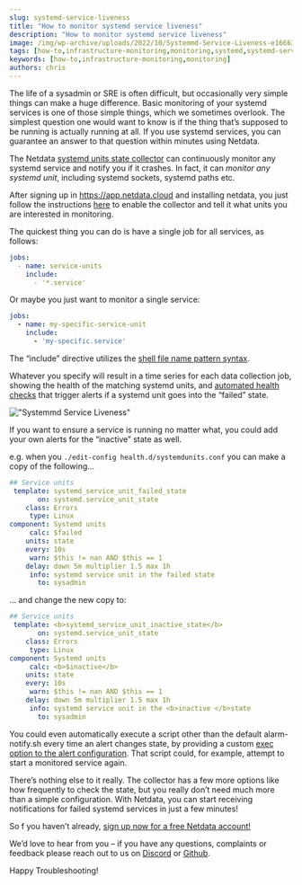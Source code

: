 ```yaml
---
slug: systemd-service-liveness
title: "How to monitor systemd service liveness"
description: "How to monitor systemd service liveness"
image: /img/wp-archive/uploads/2022/10/Systemmd-Service-Liveness-e1666366169680.png
tags: [how-to,infrastructure-monitoring,monitoring,systemd,systemd-services]
keywords: [how-to,infrastructure-monitoring,monitoring]
authors: chris
---
```


The life of a sysadmin or SRE is often difficult, but occasionally very simple things can make a huge difference. Basic monitoring of your systemd services is one of those simple things, which we sometimes overlook. The simplest question one would want to know is if the thing that’s supposed to be running is actually running at all. If you use systemd services, you can guarantee an answer to that question within minutes using Netdata. 

<!--truncate-->

The Netdata <a href="https://learn.netdata.cloud/docs/agent/collectors/go.d.plugin/modules/systemdunits">systemd units state collector</a> can continuously monitor any systemd service and notify you if it crashes. In fact, it can <em>monitor any systemd unit</em>, including systemd sockets, systemd paths etc.

After signing up in <a href="https://app.netdata.cloud">https://app.netdata.cloud</a> and installing netdata, you just follow the instructions <a href="https://learn.netdata.cloud/docs/agent/collectors/go.d.plugin/modules/systemdunits">here</a> to enable the collector and tell it what units you are interested in monitoring. 

The quickest thing you can do is have a single job for all services, as follows:

```yaml
jobs:
  - name: service-units
    include:
      - '*.service'
```

Or maybe you just want to monitor a single service:

```yaml
jobs:
  - name: my-specific-service-unit
    include:
      - 'my-specific.service'
```

The “include” directive utilizes the <a href="https://golang.org/pkg/path/filepath/#Match">shell file name pattern syntax</a>.

Whatever you specify will result in a time series for each data collection job, showing the health of the matching systemd units, and <a href="https://github.com/netdata/netdata/blob/master/health/health.d/systemdunits.conf">automated health checks</a> that trigger alerts if a systemd unit goes into the “failed” state. 

!["Systemmd Service Liveness"](/img/wp-archive/uploads/2022/10/Systemmd-Service-Liveness.png)

If you want to ensure a service is running no matter what, you could add your own alerts for the “inactive” state as well. 

e.g. when you <code>./edit-config health.d/systemdunits.conf</code> you can make a copy of the following…

```yaml
## Service units
 template: systemd_service_unit_failed_state
       on: systemd.service_unit_state
    class: Errors
     type: Linux
component: Systemd units
     calc: $failed
    units: state
    every: 10s
     warn: $this != nan AND $this == 1
    delay: down 5m multiplier 1.5 max 1h
     info: systemd service unit in the failed state
       to: sysadmin
```
… and change the new copy to:

```yaml
## Service units
 template: <b>systemd_service_unit_inactive_state</b>
       on: systemd.service_unit_state
    class: Errors
     type: Linux
component: Systemd units
     calc: <b>$inactive</b>
    units: state
    every: 10s
     warn: $this != nan AND $this == 1
    delay: down 5m multiplier 1.5 max 1h
     info: systemd service unit in the <b>inactive </b>state
       to: sysadmin
```

You could even automatically execute a script other than the default alarm-notify.sh every time an alert changes state, by providing a custom <a href="https://learn.netdata.cloud/docs/agent/health/reference#alarm-line-exec">exec option to the alert configuration</a>. That script could, for example, attempt to start a monitored service again.

There’s nothing else to it really. The collector has a few more options like how frequently to check the state, but you really don’t need much more than a simple configuration. With Netdata, you can start receiving notifications for failed systemd services in just a few minutes!

So f you haven’t already, <a href="https://app.netdata.cloud/">sign up now for a free Netdata account!</a>

We’d love to hear from you – if you have any questions, complaints or feedback please reach out to us on <a href="https://discord.com/invite/mPZ6WZKKG2">Discord</a> or <a href="https://github.com/netdata/netdata/">Github</a>. 

Happy Troubleshooting!